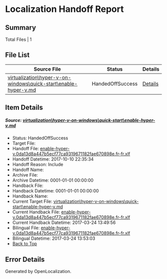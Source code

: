 # <a name='report-top'></a> Localization Handoff Report

## Summary
 Total Files | 1

## File List
 Source File | Status | Details 
 ----------- | ------ | ------- 
 [virtualization\hyper-v-on-windows\quick-start\enable-hyper-v.md](https://github.com/Microsoft/Virtualization-Documentation-Private/blob/a3c9101a05d730d4173720d224bd8df8e9a56739/virtualization/hyper-v-on-windows/quick-start/enable-hyper-v.md) | HandedOffSuccess | [Details](#85f6b30544fc433c9d768c2167024d097a9cef25125)

## Item Details
##### <a name='85f6b30544fc433c9d768c2167024d097a9cef25125'></a> Source: [virtualization\hyper-v-on-windows\quick-start\enable-hyper-v.md](https://github.com/Microsoft/Virtualization-Documentation-Private/blob/a3c9101a05d730d4173720d224bd8df8e9a56739/virtualization/hyper-v-on-windows/quick-start/enable-hyper-v.md)
* Status: HandedOffSuccess
* Target File: 
* Handoff File: [enable-hyper-v.0da13d8a447b5ecf77ca9319671182fae670898e.fr-fr.xlf](https://github.com/MicrosoftDocs/Virtualization-Documentation-Private.handoff/blob/15af018469ebf475da2afe1e496b3083b29815d1/ol-handoff/MicrosoftDocs/Virtualization-Documentation-Private.fr-fr/live/enable-hyper-v.0da13d8a447b5ecf77ca9319671182fae670898e.fr-fr.xlf)
* Handoff Datetime: 2017-10-10 22:35:34
* Handoff Reason: Include
* Handoff Name: 
* Archive File: 
* Archive Datetime: 0001-01-01 00:00:00
* Handback File: 
* Handback Datetime: 0001-01-01 00:00:00
* Handback Name: 
* Current Target File: [virtualization\hyper-v-on-windows\quick-start\enable-hyper-v.md](https://github.com/MicrosoftDocs/Virtualization-Documentation-Private.fr-fr/blob/f26914161b3ad0309d88eb88793f5348ea6f3cf4/virtualization/hyper-v-on-windows/quick-start/enable-hyper-v.md)
* Current Handback File: [enable-hyper-v.0da13d8a447b5ecf77ca9319671182fae670898e.fr-fr.xlf](https://github.com/MicrosoftDocs/Virtualization-Documentation-Private.handback/blob/153d2e388619f6795ecec235dddf19417f923c92/ol-handback/Microsoft/Virtualization-Documentation-Private.fr-fr/live/enable-hyper-v.0da13d8a447b5ecf77ca9319671182fae670898e.fr-fr.xlf)
* Current Handback Datetime: 2017-03-24 13:49:56
* Bilingual File: [enable-hyper-v.0da13d8a447b5ecf77ca9319671182fae670898e.fr-fr.xlf](https://github.com/MicrosoftDocs/Virtualization-Documentation-Private.handback/blob/153d2e388619f6795ecec235dddf19417f923c92/ol-handback/Microsoft/Virtualization-Documentation-Private.fr-fr/live/enable-hyper-v.0da13d8a447b5ecf77ca9319671182fae670898e.fr-fr.xlf)
* Bilingual Datetime: 2017-03-24 13:53:03
* [Back to Top](#report-top)


## Error Details

Generated by OpenLocalization.
